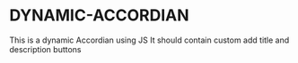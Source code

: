 # DYNAMIC-ACCORDIAN
 This is a dynamic Accordian using JS It should contain custom add title and description buttons
